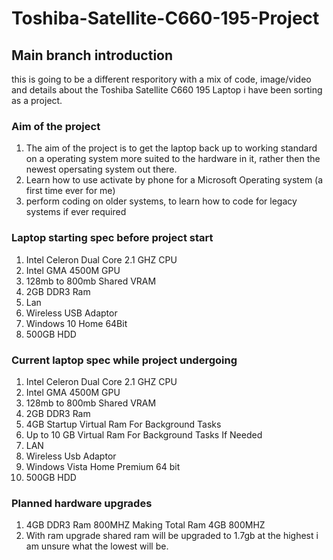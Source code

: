 # Toshiba-Satellite-C660-195-Project
## Main branch introduction
this is going to be a different resporitory with a mix of code, image/video and details about the Toshiba Satellite C660 195 Laptop i have been sorting as a project.

### Aim of the project
1. The aim of the project is to get the laptop back up to working standard on a operating system more suited to the hardware in it, rather then the newest opersating system out there.
2. Learn how to use activate by phone for a Microsoft Operating system (a first time ever for me)
3. perform coding on older systems, to learn how to code for legacy systems if ever required

### Laptop starting spec before project start
1. Intel Celeron Dual Core 2.1 GHZ CPU
2. Intel GMA 4500M GPU 
3. 128mb to 800mb Shared VRAM
4. 2GB DDR3 Ram
5. Lan 
6. Wireless USB Adaptor
7. Windows 10 Home 64Bit 
8. 500GB HDD

### Current laptop spec while project undergoing
1. Intel Celeron Dual Core 2.1 GHZ CPU
2. Intel GMA 4500M GPU 
3. 128mb to 800mb Shared VRAM
4. 2GB DDR3 Ram
5. 4GB Startup Virtual Ram For Background Tasks
6. Up to 10 GB Virtual Ram For Background Tasks If Needed
7. LAN
8. Wireless Usb Adaptor
9. Windows Vista Home Premium 64 bit
10. 500GB HDD

### Planned hardware upgrades
1. 4GB DDR3 Ram 800MHZ Making Total Ram 4GB 800MHZ
2. With ram upgrade shared ram will be upgraded to 1.7gb at the highest i am unsure what the lowest will be.









